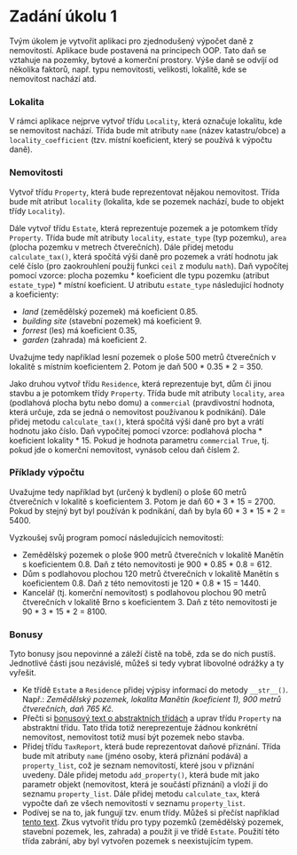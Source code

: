 # Zadání úkolu 1

Tvým úkolem je vytvořit aplikaci pro zjednodušený výpočet daně z nemovitostí. Aplikace bude postavená na principech OOP. Tato daň se vztahuje na pozemky, bytové a komerční prostory. Výše daně se odvíjí od několika faktorů, např. typu nemovitosti, velikosti, lokalitě, kde se nemovitost nachází atd.

### Lokalita

V rámci aplikace nejprve vytvoř třídu `Locality`, která označuje lokalitu, kde se nemovitost nachází. Třída bude mít atributy `name` (název katastru/obce) a `locality_coefficient` (tzv. místní koeficient, který se používá k výpočtu daně).

### Nemovitosti

Vytvoř třídu `Property`, která bude reprezentovat nějakou nemovitost. Třída bude mít atribut `locality` (lokalita, kde se pozemek nachází, bude to objekt třídy `Locality`).

Dále vytvoř třídu `Estate`, která reprezentuje pozemek a je potomkem třídy `Property`. Třída bude mít atributy `locality`, `estate_type` (typ pozemku), `area` (plocha pozemku v metrech čtverečních). Dále přidej metodu `calculate_tax()`, která spočítá výši daně pro pozemek a vrátí hodnotu jak celé číslo (pro zaokrouhlení použij funkci `ceil` z modulu `math`). Daň vypočítej pomocí vzorce: plocha pozemku * koeficient dle typu pozemku (atribut `estate_type`) * místní koeficient. U atributu `estate_type` následující hodnoty a koeficienty:

- _land_ (zemědělský pozemek) má koeficient 0.85.
- _building site_ (stavební pozemek) má koeficient 9.
- _forrest_ (les) má koeficient 0.35,
- _garden_ (zahrada) má koeficient 2. 

Uvažujme tedy například lesní pozemek o ploše 500 metrů čtverečních v lokalitě s místním koeficientem 2. Potom je daň 500 * 0.35 * 2 = 350.

Jako druhou vytvoř třídu `Residence`, která reprezentuje byt, dům či jinou stavbu a je potomkem třídy `Property`. Třída bude mít atributy `locality`, `area` (podlahová plocha bytu nebo domu) a `commercial` (pravdivostní hodnota, která určuje, zda se jedná o nemovitost používanou k podnikání). Dále přidej metodu `calculate_tax()`, která spočítá výši daně pro byt a vrátí hodnotu jako číslo. Daň vypočítej pomocí vzorce: podlahová plocha * koeficient lokality * 15. Pokud je hodnota parametru `commercial` `True`, tj. pokud jde o komerční nemovitost, vynásob celou daň číslem 2.

### Příklady výpočtu

Uvažujme tedy například byt (určený k bydlení) o ploše 60 metrů čtverečních v lokalitě s koeficientem 3. Potom je daň 60 * 3 * 15 = 2700. Pokud by stejný byt byl používán k podnikání, daň by byla 60 * 3 * 15 * 2 = 5400.

Vyzkoušej svůj program pomocí následujících nemovitostí:

- Zemědělský pozemek o ploše 900 metrů čtverečních v lokalitě Manětín s koeficientem 0.8. Daň z této nemovitosti je 900 * 0.85 * 0.8 = 612.
- Dům s podlahovou plochou 120 metrů čtverečních v lokalitě Manětín s koeficientem 0.8. Daň z této nemovitosti je 120 * 0.8 * 15 = 1440.
- Kancelář (tj. komerční nemovitost) s podlahovou plochou 90 metrů čtverečních v lokalitě Brno s koeficientem 3. Daň z této nemovitosti je 90 * 3 * 15 * 2 = 8100.

### Bonusy

Tyto bonusy jsou nepovinné a záleží čistě na tobě, zda se do nich pustíš. Jednotlivé části jsou nezávislé, můžeš si tedy vybrat libovolné odrážky a ty vyřešit.

- Ke třídě `Estate` a `Residence` přidej výpisy informací do metody `__str__()`. Např.: _Zemědělský pozemek, lokalita Manětín (koeficient 1), 900 metrů čtverečních, daň 765 Kč._
- Přečti si [bonusový text o abstraktních třídách](https://kodim.cz/czechitas/python-oop/lekce/dedicnost/abstraktni-tridy) a uprav třídu `Property` na abstraktní třídu. Tato třída totiž nereprezentuje žádnou konkrétní nemovitost, nemovitost totiž musí být pozemek nebo stavba.
- Přidej třídu `TaxReport`, která bude reprezentovat daňové přiznání. Třída bude mít atributy `name` (jméno osoby, která přiznání podává) a `property_list`, což je seznam nemovitostí, které jsou v přiznání uvedeny. Dále přidej metodu `add_property()`, která bude mít jako parametr objekt (nemovitost, která je součástí přiznání) a vloží ji do seznamu `property_list`. Dále přidej metodu `calculate_tax`, která vypočte daň ze všech nemovitostí v seznamu `property_list`.
- Podívej se na to, jak fungují tzv. enum třídy. Můžeš si přečíst například [tento text](https://www.geeksforgeeks.org/enum-in-python/). Zkus vytvořit třídu pro typy pozemků (zemědělský pozemek, stavební pozemek, les, zahrada) a použít ji ve třídě `Estate`. Použití této třída zabrání, aby byl vytvořen pozemek s neexistujícím typem.
